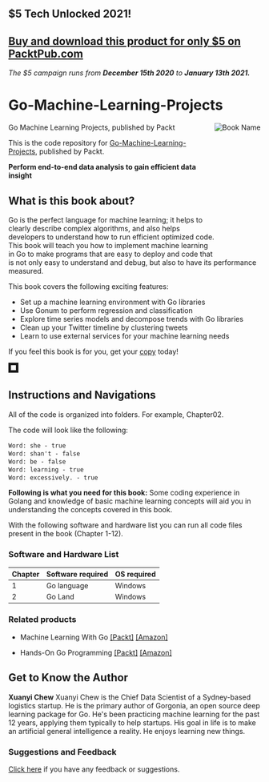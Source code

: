## $5 Tech Unlocked 2021!
[Buy and download this product for only $5 on PacktPub.com](https://www.packtpub.com/)
-----
*The $5 campaign         runs from __December 15th 2020__ to __January 13th 2021.__*

# Go-Machine-Learning-Projects
Go Machine Learning Projects, published by Packt
<a href="https://www.packtpub.com/big-data-and-business-intelligence/go-machine-learning-projects?utm_source=github&utm_medium=repository&utm_campaign=9781788993401"><img src="https://dz13w8afd47il.cloudfront.net/sites/default/files/imagecache/ppv4_main_book_cover/B10285.png" alt="Book Name" height="256px" align="right"></a>

This is the code repository for [Go-Machine-Learning-Projects](https://www.packtpub.com/big-data-and-business-intelligence/go-machine-learning-projects?utm_source=github&utm_medium=repository&utm_campaign=9781788993401), published by Packt.

**Perform end-to-end data analysis to gain efficient data insight**

## What is this book about?
Go is the perfect language for machine learning; it helps to clearly describe complex algorithms, and also helps developers to understand how to run efficient optimized code. This book will teach you how to implement machine learning in Go to make programs that are easy to deploy and code that is not only easy to understand and debug, but also to have its performance measured. 

This book covers the following exciting features: 
* Set up a machine learning environment with Go libraries
* Use Gonum to perform regression and classification
* Explore time series models and decompose trends with Go libraries
* Clean up your Twitter timeline by clustering tweets
* Learn to use external services for your machine learning needs

If you feel this book is for you, get your [copy](https://www.amazon.com/dp/1788993403) today!

<a href="https://www.packtpub.com/?utm_source=github&utm_medium=banner&utm_campaign=GitHubBanner"><img src="https://raw.githubusercontent.com/PacktPublishing/GitHub/master/GitHub.png" 
alt="https://www.packtpub.com/" border="5" /></a>


## Instructions and Navigations
All of the code is organized into folders. For example, Chapter02.

The code will look like the following:
```
Word: she - true
Word: shan't - false
Word: be - false
Word: learning - true
Word: excessively. - true
```

**Following is what you need for this book:**
Some coding experience in Golang and knowledge of basic machine learning concepts will aid you in understanding the concepts covered in this book.

With the following software and hardware list you can run all code files present in the book (Chapter 1-12).

### Software and Hardware List

| Chapter  | Software required                   | OS required                        |
| -------- | ------------------------------------| -----------------------------------|
| 1        | Go language                         | Windows |
| 2        | Go Land                             | Windows |



### Related products <Other books you may enjoy>
* Machine Learning With Go [[Packt]](https://www.packtpub.com/networking-and-servers/linux-powerful-server-administration?utm_source=github&utm_medium=repository&utm_campaign=9781788293778) [[Amazon]](https://www.amazon.com/dp/1785882104)

* Hands-On Go Programming [[Packt]](https://www.packtpub.com/networking-and-servers/linux-device-drivers-development?utm_source=github&utm_medium=repository&utm_campaign=9781785280009) [[Amazon]](https://www.amazon.com/dp/1789531756)

## Get to Know the Author
**Xuanyi Chew**
Xuanyi Chew is the Chief Data Scientist of a Sydney-based logistics startup. He is the primary author of Gorgonia, an open source deep learning package for Go. He's been practicing machine learning for the past 12 years, applying them typically to help startups. His goal in life is to make an artificial general intelligence a reality. He enjoys learning new things.



### Suggestions and Feedback
[Click here](https://docs.google.com/forms/d/e/1FAIpQLSdy7dATC6QmEL81FIUuymZ0Wy9vH1jHkvpY57OiMeKGqib_Ow/viewform) if you have any feedback or suggestions.
